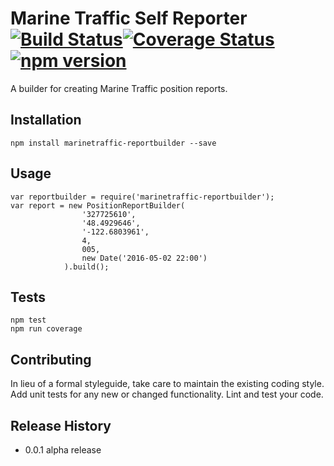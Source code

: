 Marine Traffic Self Reporter [![Build Status](https://travis-ci.org/haysclark/marinetraffic-reportbuilder.svg)](https://travis-ci.org/haysclark/marinetraffic-reportbuilder)[![Coverage Status](https://coveralls.io/repos/github/haysclark/marinetraffic-reportbuilder/badge.svg?branch=develop)](https://coveralls.io/github/haysclark/marinetraffic-reportbuilder?branch=develop)[![npm version](https://badge.fury.io/js/marinetraffic-reportbuilder.svg)](http://badge.fury.io/js/marinetraffic-reportbuilder)
===========================================================================================================================================================================================================================================================================================================================================================================================================================================================================================================================

A builder for creating Marine Traffic position reports.

Installation
------------

    npm install marinetraffic-reportbuilder --save

Usage
-----

    var reportbuilder = require('marinetraffic-reportbuilder');
    var report = new PositionReportBuilder(
                    '327725610',
                    '48.4929646',
                    '-122.6803961',
                    4,
                    005,
                    new Date('2016-05-02 22:00')
                ).build();

Tests
-----

    npm test
    npm run coverage

Contributing
------------

In lieu of a formal styleguide, take care to maintain the existing coding style.
Add unit tests for any new or changed functionality. Lint and test your code.

Release History
---------------

* 0.0.1 alpha release